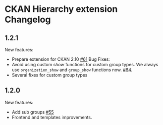 # CKAN Hierarchy extension Changelog

## 1.2.1

New features:
 - Prepare extension for CKAN 2.10 [#61](https://github.com/ckan/ckanext-hierarchy/pull/61)
Bug Fixes:
 - Avoid using custom _show_ functions for custom group types.
   We always use `organization_show` and `group_show` functions now.
   [#64](https://github.com/ckan/ckanext-hierarchy/pull/64).
 - Several fixes for custom group types

## 1.2.0

New features:
 - Add sub groups [#55](https://github.com/ckan/ckanext-hierarchy/pull/55)
 - Frontend and templates improvements.
